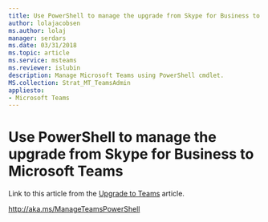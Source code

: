 ```yaml
---
title: Use PowerShell to manage the upgrade from Skype for Business to Microsoft Teams
author: lolajacobsen
ms.author: lolaj
manager: serdars
ms.date: 03/31/2018
ms.topic: article
ms.service: msteams
ms.reviewer: islubin
description: Manage Microsoft Teams using PowerShell cmdlet.
MS.collection: Strat_MT_TeamsAdmin
appliesto: 
- Microsoft Teams
---
```


Use PowerShell to manage the upgrade from Skype for Business to Microsoft Teams
======================================

Link to this article from the [Upgrade to Teams](upgrade-to-Teams.md) article.

http://aka.ms/ManageTeamsPowerShell 
